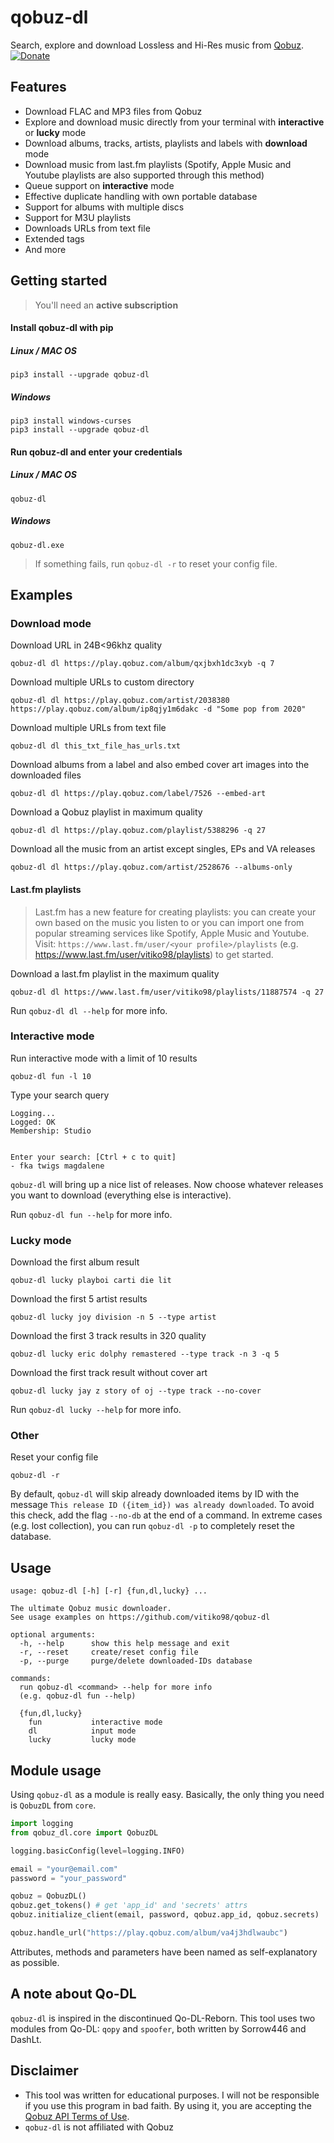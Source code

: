 # qobuz-dl
Search, explore and download Lossless and Hi-Res music from [Qobuz](https://www.qobuz.com/).
[![Donate](https://img.shields.io/badge/Donate-PayPal-green.svg)](https://www.paypal.com/cgi-bin/webscr?cmd=_s-xclick&hosted_button_id=VZWSWVGZGJRMU&source=url)

## Features

* Download FLAC and MP3 files from Qobuz
* Explore and download music directly from your terminal with **interactive** or **lucky** mode
* Download albums, tracks, artists, playlists and labels with **download** mode
* Download music from last.fm playlists (Spotify, Apple Music and Youtube playlists are also supported through this method)
* Queue support on **interactive** mode
* Effective duplicate handling with own portable database
* Support for albums with multiple discs
* Support for M3U playlists
* Downloads URLs from text file
* Extended tags
* And more

## Getting started

> You'll need an **active subscription**

#### Install qobuz-dl with pip
##### Linux / MAC OS
```
pip3 install --upgrade qobuz-dl
```
##### Windows
```
pip3 install windows-curses
pip3 install --upgrade qobuz-dl
```
#### Run qobuz-dl and enter your credentials
##### Linux / MAC OS
```
qobuz-dl
```
##### Windows
```
qobuz-dl.exe
```

> If something fails, run `qobuz-dl -r` to reset your config file.

## Examples

### Download mode
Download URL in 24B<96khz quality
```
qobuz-dl dl https://play.qobuz.com/album/qxjbxh1dc3xyb -q 7
```
Download multiple URLs to custom directory
```
qobuz-dl dl https://play.qobuz.com/artist/2038380 https://play.qobuz.com/album/ip8qjy1m6dakc -d "Some pop from 2020"
```
Download multiple URLs from text file
```
qobuz-dl dl this_txt_file_has_urls.txt
```
Download albums from a label and also embed cover art images into the downloaded files
```
qobuz-dl dl https://play.qobuz.com/label/7526 --embed-art
```
Download a Qobuz playlist in maximum quality
```
qobuz-dl dl https://play.qobuz.com/playlist/5388296 -q 27
```
Download all the music from an artist except singles, EPs and VA releases
```
qobuz-dl dl https://play.qobuz.com/artist/2528676 --albums-only
```

#### Last.fm playlists
> Last.fm has a new feature for creating playlists: you can create your own based on the music you listen to or you can import one from popular streaming services like Spotify, Apple Music and Youtube. Visit: `https://www.last.fm/user/<your profile>/playlists` (e.g. https://www.last.fm/user/vitiko98/playlists) to get started.

Download a last.fm playlist in the maximum quality
```
qobuz-dl dl https://www.last.fm/user/vitiko98/playlists/11887574 -q 27
```

Run `qobuz-dl dl --help` for more info.

### Interactive mode
Run interactive mode with a limit of 10 results
```
qobuz-dl fun -l 10
```
Type your search query
```
Logging...
Logged: OK
Membership: Studio


Enter your search: [Ctrl + c to quit]
- fka twigs magdalene
```
`qobuz-dl` will bring up a nice list of releases. Now choose whatever releases you want to download (everything else is interactive).

Run `qobuz-dl fun --help` for more info.

### Lucky mode
Download the first album result
```
qobuz-dl lucky playboi carti die lit
```
Download the first 5 artist results
```
qobuz-dl lucky joy division -n 5 --type artist
```
Download the first 3 track results in 320 quality
```
qobuz-dl lucky eric dolphy remastered --type track -n 3 -q 5
```
Download the first track result without cover art
```
qobuz-dl lucky jay z story of oj --type track --no-cover
```

Run `qobuz-dl lucky --help` for more info.

### Other
Reset your config file
```
qobuz-dl -r
```

By default, `qobuz-dl` will skip already downloaded items by ID with the message `This release ID ({item_id}) was already downloaded`. To avoid this check, add the flag `--no-db` at the end of a command. In extreme cases (e.g. lost collection), you can run `qobuz-dl -p` to completely reset the database.

## Usage
```
usage: qobuz-dl [-h] [-r] {fun,dl,lucky} ...

The ultimate Qobuz music downloader.
See usage examples on https://github.com/vitiko98/qobuz-dl

optional arguments:
  -h, --help      show this help message and exit
  -r, --reset     create/reset config file
  -p, --purge     purge/delete downloaded-IDs database

commands:
  run qobuz-dl <command> --help for more info
  (e.g. qobuz-dl fun --help)

  {fun,dl,lucky}
    fun           interactive mode
    dl            input mode
    lucky         lucky mode
```

## Module usage 
Using `qobuz-dl` as a module is really easy. Basically, the only thing you need is `QobuzDL` from `core`.

```python
import logging
from qobuz_dl.core import QobuzDL

logging.basicConfig(level=logging.INFO)

email = "your@email.com"
password = "your_password"

qobuz = QobuzDL()
qobuz.get_tokens() # get 'app_id' and 'secrets' attrs
qobuz.initialize_client(email, password, qobuz.app_id, qobuz.secrets)

qobuz.handle_url("https://play.qobuz.com/album/va4j3hdlwaubc")
```

Attributes, methods and parameters have been named as self-explanatory as possible.

## A note about Qo-DL
`qobuz-dl` is inspired in the discontinued Qo-DL-Reborn. This tool uses two modules from Qo-DL: `qopy` and `spoofer`, both written by Sorrow446 and DashLt.
## Disclaimer
* This tool was written for educational purposes. I will not be responsible if you use this program in bad faith. By using it, you are accepting the [Qobuz API Terms of Use](https://static.qobuz.com/apps/api/QobuzAPI-TermsofUse.pdf).
* `qobuz-dl` is not affiliated with Qobuz
